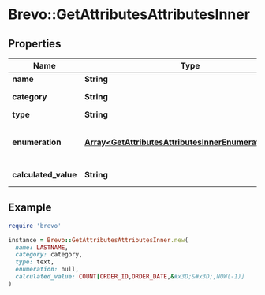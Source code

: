 # Brevo::GetAttributesAttributesInner

## Properties

| Name | Type | Description | Notes |
| ---- | ---- | ----------- | ----- |
| **name** | **String** | Name of the attribute |  |
| **category** | **String** | Category of the attribute |  |
| **type** | **String** | Type of the attribute | [optional] |
| **enumeration** | [**Array&lt;GetAttributesAttributesInnerEnumerationInner&gt;**](GetAttributesAttributesInnerEnumerationInner.md) | Parameter only available for \&quot;category\&quot; type attributes. | [optional] |
| **calculated_value** | **String** | Calculated value formula | [optional] |

## Example

```ruby
require 'brevo'

instance = Brevo::GetAttributesAttributesInner.new(
  name: LASTNAME,
  category: category,
  type: text,
  enumeration: null,
  calculated_value: COUNT[ORDER_ID,ORDER_DATE,&#x3D;&#x3D;,NOW(-1)]
)
```

